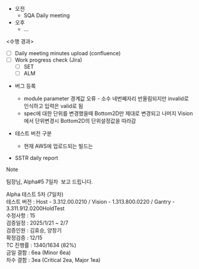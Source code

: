 - 오전
	- SQA Daily meeting
- 오후
	- ...

<수행 경과>
- [ ] Daily meeting minutes upload (confluence)
- [ ] Work progress check (Jira)
	- [ ] SET
	- [ ] ALM

- 버그 등록
	- module parameter 경계값 오류 - 소수 네번째자리 반올림되지만 invalid로 인식하고 입력은 valid로 됨
	- spec에 대한 단위를 변경했을때 Bottom2D만 제대로 변경되고 나머지 Vision에서 단위변경시 Bottom2D의 단위설정값을 따라감

- 테스트 버전 구분
	- 현재 AWS에 업로드되는 빌드는 

- SSTR daily report
>[!note]
>
팀장님, Alpha#5 7일차  보고 드립니다.
>
Alpha 테스트 5차 (7일차)  
테스트 버전 : Host - 3.312.00.0210 / Vision - 1.313.800.0220 / Gantry - 3.311.912.0200HoldTest  
수정사항 : 15  
검증일정 : 2025/1/21 ~ 2/7  
검증인원 : 김효승, 양창기  
확정검증 : 12/15  
TC 진행률 : 1340/1634 (82%)  
금일 결함 : 6ea (Minor 6ea)  
차수 결함 : 3ea (Critical 2ea, Major 1ea)